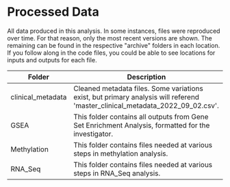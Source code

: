 # Processed Data  
  
All data produced in this analysis. In some instances, files were reproduced over time. For that reason, only the most recent versions are shown. The remaining can be found in the respective "archive" folders in each location.  If you follow along in the code files, you could be able to see locations for inputs and outputs for each file.
  
Folder | Description
---|---------------------------------------------------------------------
clinical_metadata | Cleaned metadata files. Some variations exist, but primary analysis will referend 'master_clinical_metadata_2022_09_02.csv'. 
GSEA | This folder contains all outputs from Gene Set Enrichment Analysis, formatted for the investigator.
Methylation | This folder contains files needed at various steps in methylation analysis. 
RNA_Seq | This folder contains files needed at various steps in RNA_Seq analysis.
